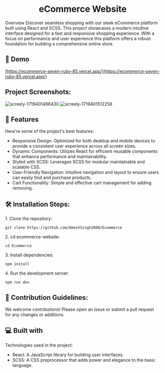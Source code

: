 <h1 align="center" id="title">eCommerce Website</h1>

<p id="description">Overview Discover seamless shopping with our sleek eCommerce platform built using React and SCSS. This project showcases a modern intuitive interface designed for a fast and responsive shopping experience. With a focus on performance and user experience this platform offers a robust foundation for building a comprehensive online store.</p>

<h2>🚀 Demo</h2>

[https://ecommerce-seven-ruby-85.vercel.app/](https://ecommerce-seven-ruby-85.vercel.app/)

<h2>Project Screenshots:</h2>

![screely-1719401496430](https://github.com/UmeshSingh2000/Ecommerce/assets/164480488/03cf3f5a-e0ed-48d5-835f-f528f82cc1af)
![screely-1719401512258](https://github.com/UmeshSingh2000/Ecommerce/assets/164480488/994a283e-c0aa-47dc-87ba-36db18faa52b)


  
  
<h2>🧐 Features</h2>

Here're some of the project's best features:

*   Responsive Design: Optimized for both desktop and mobile devices to provide a consistent user experience across all screen sizes.
*   Dynamic Components: Utilizes React for efficient reusable components that enhance performance and maintainability.
*   Styled with SCSS: Leverages SCSS for modular maintainable and scalable CSS.
*   User-Friendly Navigation: Intuitive navigation and layout to ensure users can easily find and purchase products.
*   Cart Functionality: Simple and effective cart management for adding removing.

<h2>🛠️ Installation Steps:</h2>

<p>1. Clone the repository:</p>

```
git clone https://github.com/UmeshSingh2000/Ecommerce
```

<p>2. cd ecommerce-website:</p>

```
cd Ecommerce
```

<p>3. Install dependencies:</p>

```
npm install
```

<p>4. Run the development server:</p>

```
npm run dev
```

<h2>🍰 Contribution Guidelines:</h2>

We welcome contributions! Please open an issue or submit a pull request for any changes or additions.

  
  
<h2>💻 Built with</h2>

Technologies used in the project:

*   React: A JavaScript library for building user interfaces.
*   SCSS: A CSS preprocessor that adds power and elegance to the basic language.
